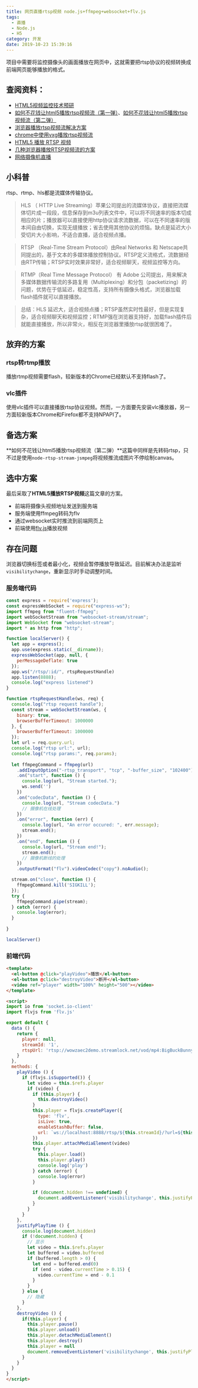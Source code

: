 ```yaml
---
title: 网页直播rtsp视频 node.js+ffmpeg+websocket+flv.js
tags:
  - 直播
  - Node.js
  - H5
category: 开发
date: 2019-10-23 15:39:16
---
```



项目中需要将监控摄像头的画面播放在网页中，这就需要把rtsp协议的视频转换成前端网页能够播放的格式。

## 查阅资料：
* [HTML5视频监控技术预研](https://blog.gmem.cc/research-on-html5-video-surveillance)
* [如何不花钱让html5播放rtsp视频流（第一弹）](https://juejin.im/post/5d71c57be51d45620d2cb955)、[如何不花钱让html5播放rtsp视频流（第二弹）](https://juejin.im/post/5d8487926fb9a06b04723934)
* [浏览器播放rtsp视频流解决方案](https://juejin.im/post/5d183a71f265da1b6e65b8ff)
* [chrome中使用vxg播放rtsp视频流](https://juejin.im/post/5d8dd975f265da5b5b6c5563)
* [HTML5 播放 RTSP 视频](https://hpdell.github.io/%E7%BC%96%E7%A8%8B/html5-rtsp/index.html)
* [几种浏览器播放RTSP视频流的方案](https://bnlt.org/2019/%E5%87%A0%E7%A7%8D%E6%B5%8F%E8%A7%88%E5%99%A8%E6%92%AD%E6%94%BERTSP%E8%A7%86%E9%A2%91%E6%B5%81%E7%9A%84%E6%96%B9%E6%A1%88/)
* [网络摄像机直播](https://caraws.github.io/2018/05/06/%E7%BD%91%E7%BB%9C%E6%91%84%E5%83%8F%E6%9C%BA%E7%9B%B4%E6%92%AD/)

<!-- more -->

## 小科普
rtsp、rtmp、hls都是流媒体传输协议。

>HLS （ HTTP Live Streaming）苹果公司提出的流媒体协议，直接把流媒体切片成一段段，信息保存到m3u列表文件中，可以将不同速率的版本切成相应的片；播放器可以直接使用http协议请求流数据，可以在不同速率的版本间自由切换，实现无缝播放；省去使用其他协议的烦恼。缺点是延迟大小受切片大小影响，不适合直播，适合视频点播。

>RTSP （Real-Time Stream Protocol）由Real Networks 和 Netscape共同提出的，基于文本的多媒体播放控制协议。RTSP定义流格式，流数据经由RTP传输；RTSP实时效果非常好，适合视频聊天，视频监控等方向。

> RTMP（Real Time Message Protocol） 有 Adobe 公司提出，用来解决多媒体数据传输流的多路复用（Multiplexing）和分包（packetizing）的问题，优势在于低延迟，稳定性高，支持所有摄像头格式，浏览器加载 flash插件就可以直接播放。

> 总结：HLS 延迟大，适合视频点播；RTSP虽然实时性最好，但是实现复杂，适合视频聊天和视频监控；RTMP强在浏览器支持好，加载flash插件后就能直接播放，所以非常火，相反在浏览器里播放rtsp就很困难了。


## 放弃的方案
### rtsp转rtmp播放
播放rtmp视频需要flash，较新版本的Chrome已经默认不支持flash了。

### vlc插件
使用vlc插件可以直接播放rtsp协议视频。然而，一方面要先安装vlc播放器，另一方面较新版本Chrome和Firefox都不支持NPAPI了。

## 备选方案
**如何不花钱让html5播放rtsp视频流（第二弹）**这篇中同样是先转码rtsp，只不过是使用`node-rtsp-stream-jsmpeg`将视频推流成图片不停绘制canvas。

## 选中方案
最后采取了**HTML5播放RTSP视频**这篇文章的方案。

* 前端将摄像头视频地址发送到服务端
* 服务端使用ffmpeg转码为flv
* 通过websocket实时推流到前端网页上
* 前端使用[flv.js](https://github.com/bilibili/flv.js)播放视频

## 存在问题
浏览器切换标签或者最小化，视频会暂停播放导致延迟。目前解决办法是监听`visibilitychange`，重新显示时手动调整时间。

### 服务端代码
```javascript
const express = require('express');
const expressWebSocket = require("express-ws");
import ffmpeg from "fluent-ffmpeg";
import webSocketStream from "websocket-stream/stream";
import WebSocket from "websocket-stream";
import * as http from "http";

function localServer() {
  let app = express();
  app.use(express.static(__dirname));
  expressWebSocket(app, null, {
    perMessageDeflate: true
  });
  app.ws("/rtsp/:id/", rtspRequestHandle)
  app.listen(8888);
  console.log("express listened")
}

function rtspRequestHandle(ws, req) {
  console.log("rtsp request handle");
  const stream = webSocketStream(ws, {
    binary: true,
    browserBufferTimeout: 1000000
  }, {
    browserBufferTimeout: 1000000
  });
  let url = req.query.url;
  console.log("rtsp url:", url);
  console.log("rtsp params:", req.params);
  
  let ffmpegCommand = ffmpeg(url)
    .addInputOption("-rtsp_transport", "tcp", "-buffer_size", "102400")  // 这里可以添加一些 RTSP 优化的参数
    .on("start", function () {
      console.log(url, "Stream started.");
      ws.send('')
    })
    .on("codecData", function () {
      console.log(url, "Stream codecData.")
      // 摄像机在线处理
    })
    .on("error", function (err) {
      console.log(url, "An error occured: ", err.message);
      stream.end();
    })
    .on("end", function () {
      console.log(url, "Stream end!");
      stream.end();
      // 摄像机断线的处理
    })
    .outputFormat("flv").videoCodec("copy").noAudio();

  stream.on("close", function () {
    ffmpegCommand.kill('SIGKILL');
  });
  try {
    ffmpegCommand.pipe(stream);
  } catch (error) {
    console.log(error);
  }
 
}

localServer()
```

### 前端代码
```html
<template>
  <el-button @click="playVideo">播放</el-button>
  <el-button @click="destroyVideo">断开</el-button>
  <video ref="player" width="100%" height="500"></video>
</template>

<script>
import io from 'socket.io-client'
import flvjs from 'flv.js'

export default {
  data () {
    return {
      player: null,
      streamId: '1',
      rtspUrl: 'rtsp://wowzaec2demo.streamlock.net/vod/mp4:BigBuckBunny_115k.mov'
    }
  },
  methods: {
    playVideo () {
      if (flvjs.isSupported()) {
        let video = this.$refs.player
        if (video) {
          if (this.player) {
            this.destroyVideo()
          }
          this.player = flvjs.createPlayer({
            type: 'flv',
            isLive: true,
            enableStashBuffer: false,
            url: `ws://localhost:8888/rtsp/${this.streamId}/?url=${this.rtspUrl}`
          })
          this.player.attachMediaElement(video)
          try {
            this.player.load()
            this.player.play()
            console.log('play')
          } catch (error) {
            console.log(error)
          }

          if (document.hidden !== undefined) {
            document.addEventListener('visibilitychange', this.justifyPlayTime)
          }
        }
      }
    },
    justifyPlayTime () {
      console.log(document.hidden)
      if (!document.hidden) {
        // 显示
        let video = this.$refs.player
        let buffered = video.buffered
        if (buffered.length > 0) {
          let end = buffered.end(0)
          if (end - video.currentTime > 0.15) {
            video.currentTime = end - 0.1
          }
        }
      } else {
        // 隐藏
      }
    },
    destroyVideo () {
      if(this.player) {
        this.player.pause()
        this.player.unload()
        this.player.detachMediaElement()
        this.player.destroy()
        this.player = null
        document.removeEventListener('visibilitychange', this.justifyPlayTime)
      }
    }
  }
}
</script>
```